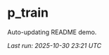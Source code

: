 # p_train

Auto-updating README demo.

<!--START_SECTION:status-->
_Last run: 2025-10-30 23:21 UTC_
<!--END_SECTION:status-->





























































































































































































































































































































































































































































































































































































































































































































































































































































































































































































































































































































































































































































































































































































































































































































































































